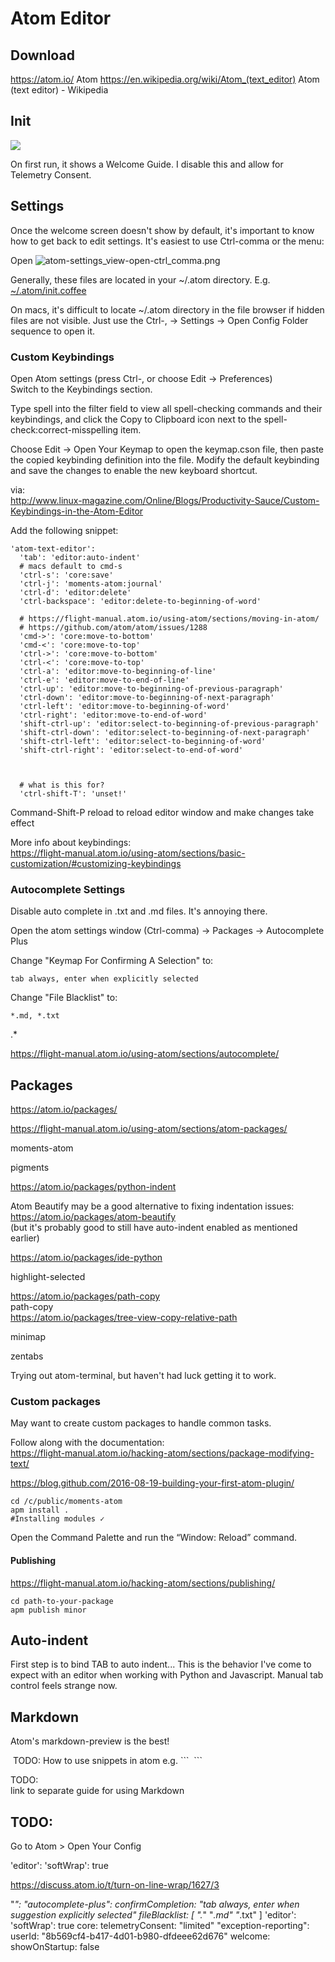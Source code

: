 # Atom Editor

## Download

https://atom.io/
Atom
https://en.wikipedia.org/wiki/Atom_(text_editor)
Atom (text editor) - Wikipedia

## Init

<img src="screenshots/default-startup.png">

On first run, it shows a Welcome Guide. I disable this and allow for Telemetry Consent.

## Settings

Once the welcome screen doesn't show by default, it's important to know how to get back to edit settings.  It's easiest to use Ctrl-comma or the menu:

Open
![atom-settings_view-open-ctrl_comma.png](screenshots/atom-settings_view-open-ctrl_comma.png)

Generally, these files are located in your ~/.atom directory. E.g.
[~/.atom/init.coffee](https://flight-manual.atom.io/hacking-atom/sections/the-init-file/)

On macs, it's difficult to locate ~/.atom directory in the file browser if hidden files are not visible. Just use the Ctrl-, -> Settings -> Open Config Folder sequence to open it.

### Custom Keybindings

Open Atom settings (press Ctrl-, or choose Edit -> Preferences)   
Switch to the Keybindings section.  


Type spell into the filter field to view all spell-checking commands and their keybindings, and click the Copy to Clipboard icon next to the spell-check:correct-misspelling item.

Choose Edit -> Open Your Keymap to open the keymap.cson file, then paste the copied keybinding definition into the file. Modify the default keybinding and save the changes to enable the new keyboard shortcut.

via:  
http://www.linux-magazine.com/Online/Blogs/Productivity-Sauce/Custom-Keybindings-in-the-Atom-Editor

Add the following snippet:

```
'atom-text-editor':
  'tab': 'editor:auto-indent'
  # macs default to cmd-s
  'ctrl-s': 'core:save'
  'ctrl-j': 'moments-atom:journal'
  'ctrl-d': 'editor:delete'
  'ctrl-backspace': 'editor:delete-to-beginning-of-word'

  # https://flight-manual.atom.io/using-atom/sections/moving-in-atom/
  # https://github.com/atom/atom/issues/1288
  'cmd->': 'core:move-to-bottom'
  'cmd-<': 'core:move-to-top'
  'ctrl->': 'core:move-to-bottom'
  'ctrl-<': 'core:move-to-top'
  'ctrl-a': 'editor:move-to-beginning-of-line'
  'ctrl-e': 'editor:move-to-end-of-line'
  'ctrl-up': 'editor:move-to-beginning-of-previous-paragraph'
  'ctrl-down': 'editor:move-to-beginning-of-next-paragraph'
  'ctrl-left': 'editor:move-to-beginning-of-word'
  'ctrl-right': 'editor:move-to-end-of-word'
  'shift-ctrl-up': 'editor:select-to-beginning-of-previous-paragraph'
  'shift-ctrl-down': 'editor:select-to-beginning-of-next-paragraph'
  'shift-ctrl-left': 'editor:select-to-beginning-of-word'
  'shift-ctrl-right': 'editor:select-to-end-of-word'



  # what is this for?
  'ctrl-shift-T': 'unset!'

```

Command-Shift-P reload
to reload editor window and make changes take effect


More info about keybindings:  
https://flight-manual.atom.io/using-atom/sections/basic-customization/#customizing-keybindings

### Autocomplete Settings

Disable auto complete in .txt and .md files.
It's annoying there.  

Open the atom settings window (Ctrl-comma) -> Packages -> Autocomplete Plus

Change "Keymap For Confirming A Selection" to:

    tab always, enter when explicitly selected

Change "File Blacklist" to:

    *.md, *.txt
.*

https://flight-manual.atom.io/using-atom/sections/autocomplete/

## Packages

https://atom.io/packages/

https://flight-manual.atom.io/using-atom/sections/atom-packages/

moments-atom

pigments  

https://atom.io/packages/python-indent


Atom Beautify may be a good alternative to fixing indentation issues:  
https://atom.io/packages/atom-beautify  
(but it's probably good to still have auto-indent enabled as mentioned earlier)


https://atom.io/packages/ide-python

highlight-selected  


https://atom.io/packages/path-copy  
path-copy  
https://atom.io/packages/tree-view-copy-relative-path

minimap  

zentabs  

Trying out atom-terminal, but haven't had luck getting it to work.


### Custom packages

May want to create custom packages to handle common tasks.

Follow along with the documentation:  
https://flight-manual.atom.io/hacking-atom/sections/package-modifying-text/

https://blog.github.com/2016-08-19-building-your-first-atom-plugin/

```
cd /c/public/moments-atom
apm install .
#Installing modules ✓
```
Open the Command Palette and run the “Window: Reload” command.

#### Publishing

https://flight-manual.atom.io/hacking-atom/sections/publishing/

```
cd path-to-your-package
apm publish minor

```

## Auto-indent

First step is to bind TAB to auto indent...
This is the behavior I've come to expect with an editor when working with Python and Javascript. Manual tab control feels strange now.

## Markdown

Atom's markdown-preview is the best!


<img src="screenshots/atom-markdown-mode-toggle-2.png" alt="">
TODO:  
How to use snippets in atom
e.g.  
```
<img src="screenshots/" alt="">
```

TODO:  
link to separate guide for using Markdown


## TODO:  

Go to Atom > Open Your Config

'editor':
  'softWrap': true

https://discuss.atom.io/t/turn-on-line-wrap/1627/3

"*":
  "autocomplete-plus":
    confirmCompletion: "tab always, enter when suggestion explicitly selected"
    fileBlacklist: [
      ".*"
      "*.md"
      "*.txt"
    ]
  'editor':
    'softWrap': true
  core:
    telemetryConsent: "limited"
  "exception-reporting":
    userId: "8b569cf4-b417-4d01-b980-dfdeee62d676"
  welcome:
    showOnStartup: false
